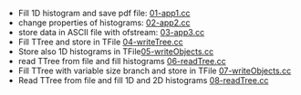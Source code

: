 
- Fill 1D histogram and save pdf file: [01-app1.cc](01-app1.cc)
- change properties of histograms: [02-app2.cc](02-app2.cc)
- store data in ASCII file with ofstream: [03-app3.cc](03-app3.cc)
- Fill TTree and store in TFile [04-writeTree.cc](04-writeTree.cc)
- Store also 1D histograms in
TFile[05-writeObjects.cc](05-writeObjects.cc)
- read TTree from file and fill histograms [06-readTree.cc](06-readTree.cc)
- Fill TTree with variable size branch and store in TFile
[07-writeObjects.cc](07-writeObjects.cc)
- Read TTree from file and fill 1D and 2D histograms [08-readTree.cc](08-readTree.cc)



